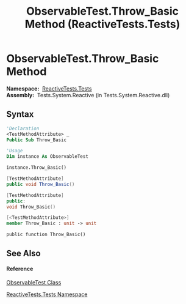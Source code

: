 ﻿---
title: ObservableTest.Throw_Basic Method  (ReactiveTests.Tests)
TOCTitle: Throw_Basic Method
ms:assetid: M:ReactiveTests.Tests.ObservableTest.Throw_Basic
ms:mtpsurl: https://msdn.microsoft.com/en-us/library/reactivetests.tests.observabletest.throw_basic(v=VS.103)
ms:contentKeyID: 36620582
ms.date: 06/28/2011
mtps_version: v=VS.103
f1_keywords:
- ReactiveTests.Tests.ObservableTest.Throw_Basic
dev_langs:
- CSharp
- JScript
- VB
- FSharp
- c++
---

# ObservableTest.Throw\_Basic Method

**Namespace:**  [ReactiveTests.Tests](hh289046\(v=vs.103\).md)  
**Assembly:**  Tests.System.Reactive (in Tests.System.Reactive.dll)

## Syntax

``` vb
'Declaration
<TestMethodAttribute> _
Public Sub Throw_Basic
```

``` vb
'Usage
Dim instance As ObservableTest

instance.Throw_Basic()
```

``` csharp
[TestMethodAttribute]
public void Throw_Basic()
```

``` c++
[TestMethodAttribute]
public:
void Throw_Basic()
```

``` fsharp
[<TestMethodAttribute>]
member Throw_Basic : unit -> unit 
```

``` jscript
public function Throw_Basic()
```

## See Also

#### Reference

[ObservableTest Class](hh288687\(v=vs.103\).md)

[ReactiveTests.Tests Namespace](hh289046\(v=vs.103\).md)


